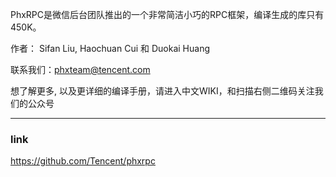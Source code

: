 PhxRPC是微信后台团队推出的一个非常简洁小巧的RPC框架，编译生成的库只有450K。

作者： Sifan Liu, Haochuan Cui 和 Duokai Huang

联系我们：phxteam@tencent.com

想了解更多, 以及更详细的编译手册，请进入中文WIKI，和扫描右侧二维码关注我们的公众号

----


### link
https://github.com/Tencent/phxrpc
